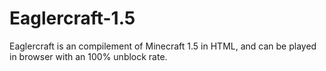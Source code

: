 # Eaglercraft-1.5
Eaglercraft is an compilement of Minecraft 1.5 in HTML, and can be played in browser with an 100% unblock rate.
